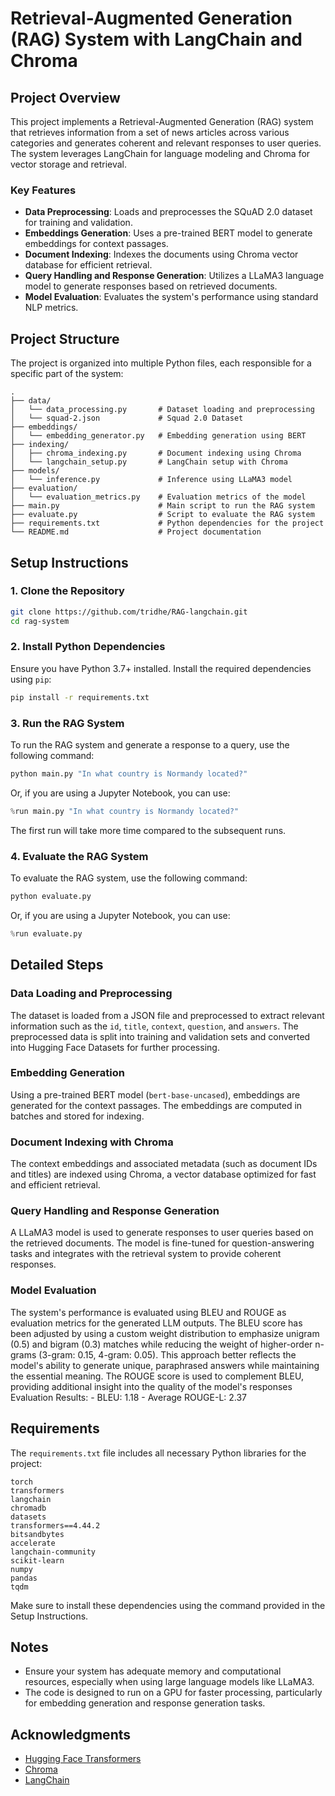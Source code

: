 
# Retrieval-Augmented Generation (RAG) System with LangChain and Chroma

## Project Overview

This project implements a Retrieval-Augmented Generation (RAG) system that retrieves information from a set of news articles across various categories and generates coherent and relevant responses to user queries. The system leverages LangChain for language modeling and Chroma for vector storage and retrieval.

### Key Features

- **Data Preprocessing**: Loads and preprocesses the SQuAD 2.0 dataset for training and validation.
- **Embeddings Generation**: Uses a pre-trained BERT model to generate embeddings for context passages.
- **Document Indexing**: Indexes the documents using Chroma vector database for efficient retrieval.
- **Query Handling and Response Generation**: Utilizes a LLaMA3 language model to generate responses based on retrieved documents.
- **Model Evaluation**: Evaluates the system's performance using standard NLP metrics.

## Project Structure

The project is organized into multiple Python files, each responsible for a specific part of the system:

```
.
├── data/
│   └── data_processing.py       # Dataset loading and preprocessing
│   └── squad-2.json             # Squad 2.0 Dataset 
├── embeddings/
│   └── embedding_generator.py   # Embedding generation using BERT
├── indexing/
│   ├── chroma_indexing.py       # Document indexing using Chroma
│   └── langchain_setup.py       # LangChain setup with Chroma
├── models/
│   └── inference.py             # Inference using LLaMA3 model
├── evaluation/
│   └── evaluation_metrics.py    # Evaluation metrics of the model
├── main.py                      # Main script to run the RAG system
├── evaluate.py                  # Script to evaluate the RAG system
├── requirements.txt             # Python dependencies for the project
└── README.md                    # Project documentation
```

## Setup Instructions

### 1. Clone the Repository

```bash
git clone https://github.com/tridhe/RAG-langchain.git
cd rag-system
```

### 2. Install Python Dependencies

Ensure you have Python 3.7+ installed. Install the required dependencies using `pip`:

```bash
pip install -r requirements.txt
```

### 3. Run the RAG System

To run the RAG system and generate a response to a query, use the following command:

```bash
python main.py "In what country is Normandy located?"
```

Or, if you are using a Jupyter Notebook, you can use:

```python
%run main.py "In what country is Normandy located?"
```
The first run will take more time compared to the subsequent runs.


### 4. Evaluate the RAG System

To evaluate the RAG system, use the following command:

```bash
python evaluate.py
```

Or, if you are using a Jupyter Notebook, you can use:

```python
%run evaluate.py
```

## Detailed Steps

### Data Loading and Preprocessing

The dataset is loaded from a JSON file and preprocessed to extract relevant information such as the `id`, `title`, `context`, `question`, and `answers`. The preprocessed data is split into training and validation sets and converted into Hugging Face Datasets for further processing.

### Embedding Generation

Using a pre-trained BERT model (`bert-base-uncased`), embeddings are generated for the context passages. The embeddings are computed in batches and stored for indexing.

### Document Indexing with Chroma

The context embeddings and associated metadata (such as document IDs and titles) are indexed using Chroma, a vector database optimized for fast and efficient retrieval.

### Query Handling and Response Generation

A LLaMA3 model is used to generate responses to user queries based on the retrieved documents. The model is fine-tuned for question-answering tasks and integrates with the retrieval system to provide coherent responses.

### Model Evaluation

The system's performance is evaluated using BLEU and ROUGE as evaluation metrics for the generated LLM outputs. The BLEU score has been adjusted by using a custom weight distribution to emphasize unigram (0.5) and bigram (0.3) matches while reducing the weight of higher-order n-grams (3-gram: 0.15, 4-gram: 0.05). This approach better reflects the model's ability to generate unique, paraphrased answers while maintaining the essential meaning. The ROUGE score is used to complement BLEU, providing additional insight into the quality of the model's responses
Evaluation Results:
    - BLEU: 1.18
    - Average ROUGE-L: 2.37


## Requirements

The `requirements.txt` file includes all necessary Python libraries for the project:

```plaintext
torch
transformers
langchain
chromadb
datasets
transformers==4.44.2 
bitsandbytes
accelerate
langchain-community
scikit-learn
numpy
pandas
tqdm
```

Make sure to install these dependencies using the command provided in the Setup Instructions.

## Notes

- Ensure your system has adequate memory and computational resources, especially when using large language models like LLaMA3.
- The code is designed to run on a GPU for faster processing, particularly for embedding generation and response generation tasks.

## Acknowledgments

- [Hugging Face Transformers](https://huggingface.co/transformers/)
- [Chroma](https://docs.trychroma.com/)
- [LangChain](https://docs.langchain.com/)
